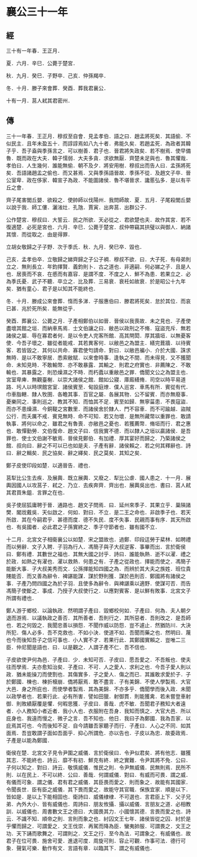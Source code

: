 # 襄公三十一年
## 經

三十有一年春．王正月．

夏．六月．辛巳．公薨于楚宮．

秋．九月．癸巳．子野卒．己亥．仲孫羯卒．

冬．十月．滕子來會葬．癸酉．葬我君襄公．

十有一月．莒人弒其君密州．

## 傳

三十一年春．王正月．穆叔至自會．見孟孝伯．語之曰．趙孟將死矣．其語偷．不似民主．且年未盈五十．而諄諄焉如八九十者．弗能久矣．若趙孟死．為政者其韓子乎．吾子盍與季孫言之．可以樹善．君子也．晉君將失政矣．若不樹焉．使早備魯．既而政在大夫．韓子懦弱．大夫多貪．求欲無厭．齊楚未足與也．魯其懼哉．孝伯曰．人生幾何．誰能無偷．朝不及夕．將安用樹．穆叔出而告人曰．孟孫將死矣．吾語諸趙孟之偷也．而又甚焉．又與季孫語晉故．季孫不從．及趙文子卒．晉公室卑．政在侈家．韓宣子為政．不能圖諸侯．魯不堪晉求．讒慝弘多．是以有平丘之會．

齊子尾害閭丘嬰．欲殺之．使帥師以伐陽州．我問師故．夏．五月．子尾殺閭丘嬰以說于我．師工僂．灑渻灶．孔虺．賈寅．出奔莒．出群公子．

公作楚宮．穆叔曰．大誓云．民之所欲．天必從之．君欲楚也夫．故作其宮．若不復適楚．必死是宮也．六月．辛巳．公薨于楚宮．叔仲帶竊其拱璧以與御人．納諸其懷．而從取之．由是得罪．

立胡女敬歸之子子野．次于季氏．秋．九月．癸巳卒．毀也．

己亥．孟孝伯卒．立敬歸之娣齊歸之子公子裯．穆叔不欲．曰．大子死．有母弟則立之．無則長立．年鈞擇賢．義鈞則卜．古之道也．非適嗣．何必娣之子．且是人也．居喪而不哀．在慼而有嘉容．是謂不度．不度之人．鮮不為患．若果立之．必為季氏憂．武子不聽．卒立之．比及葬．三易衰．衰衽如故衰．於是昭公十九年矣．猶有童心．君子是以知其不能終也．

冬．十月．滕成公來會葬．惰而多涕．子服惠伯曰．滕君將死矣．怠於其位．而哀已甚．兆於死所矣．能無從乎．

癸酉．葬襄公．公薨之月．子產相鄭伯以如晉．晉侯以我喪故．未之見也．子產使盡壞其館之垣．而納車馬焉．士文伯讓之曰．敝邑以政刑之不脩．寇盜充斥．無若諸侯之屬．辱在寡君者何．是以令吏人完客所館．高其閈閎．厚其牆垣．以無憂客使．今吾子壞之．雖從者能戒．其若異客何．以敝邑之為盟主．繕完葺牆．以待賓客．若皆毀之．其何以共命．寡君使匄請命．對曰．以敝邑褊小．介於大國．誅求無時．是以不敢寧居．悉索敝賦．以來會時事．逢執之不間．而未得見．又不獲聞命．未知見時．不敢輸幣．亦不敢暴露．其輸之．則君之府實也．非薦陳之．不敢輸也．其暴露之．則恐燥濕之不時．而朽蠹以重敝邑之罪．僑聞文公之為盟主也．宮室卑庳．無觀臺榭．以崇大諸侯之館．館如公寢．庫廄繕脩．司空以時平易道路．圬人以時塓館宮室．諸侯賓至．甸設庭燎．僕人巡宮．車馬有所．賓從有代．巾車脂轄．隸人牧圉．各瞻其事．百官之屬．各展其物．公不留賓．而亦無廢事．憂樂同之．事則巡之．教其不知．而恤其不足．賓至如歸．無寧菑患．不畏寇盜．而亦不患燥濕．今銅鞮之宮數里．而諸侯舍於隸人．門不容車．而不可踰越．盜賊公行．而夭厲不戒．賓見無時．命不可知．若又勿壞．是無所藏幣以重罪也．敢請執事．將何以命之．雖君之有魯喪．亦敝邑之憂也．若獲薦幣．脩垣而行．君之惠也．敢憚勤勞．文伯復命．趙文子曰．信我實不德．而以隸人之垣以贏諸侯．是吾罪也．使士文伯謝不敏焉．晉侯見鄭伯．有加禮．厚其宴好而歸之．乃築諸侯之館．叔向曰．辭之不可以已也如是夫．子產有辭．諸侯賴之．若之何其釋辭也．詩曰．辭之輯矣．民之協矣．辭之繹矣．民之莫矣．其知之矣．

鄭子皮使印段如楚．以適晉告．禮也．

莒犁比公生去疾．及展輿．既立展輿．又廢之．犁比公虐．國人患之．十一月．展輿因國人以攻莒子．弒之．乃立．去疾奔齊．齊出也．展輿吳出也．書曰．莒人弒其君買朱鉏．言罪之在也．

吳子使屈狐庸聘于晉．通路也．趙文子問焉．曰．延州來季子．其果立乎．巢隕諸樊．閽戕戴吳．天似啟之．何如．對曰．不立．是二王之命也．非啟季子也．若天所啟．其在今嗣君乎．甚德而度．德不失民．度不失事．民親而事有序．其天所啟也．有吳國者．必此君之子孫實終之．季子守節者也．雖有國不立．

十二月．北宮文子相衛襄公以如楚．宋之盟故也．過鄭．印段迋勞于棐林．如聘禮而以勞辭．文子入聘．子羽為行人．馮簡子與子大叔逆客．事畢而出．言於衛侯曰．鄭有禮．其數世之福也．其無大國之討乎．詩曰．誰能執熱．逝不以濯．禮之於政．如熱之有濯也．濯以救熱．何患之有．子產之從政也．擇能而使之．馮簡子能斷大事．子大叔美秀而文．公孫揮能知四國之為．而辨於其大夫之族姓．班位貴賤能否．而又善為辭令．裨諶能謀．謀於野則獲．謀於邑則否．鄭國將有諸侯之事．子產乃問四國之為於子羽．且使多為辭令．與裨諶乘以適野．使謀可否．而告馮簡子使斷之．事成．乃授子大叔使行之．以應對賓客．是以鮮有敗事．北宮文子所謂有禮也．

鄭人游于鄉校．以論執政．然明謂子產曰．毀鄉校何如．子產曰．何為．夫人朝夕退而游焉．以議執政之善否．其所善者．吾則行之．其所惡者．吾則改之．是吾師也．若之何毀之．我聞忠善以損怨．不聞作威以防怨．豈不遽止．然猶防川．大決所犯．傷人必多．吾不克救也．不如小決．使道不如．吾聞而藥之也．然明曰．蔑也今而後知吾子之信可事也．小人實不才．若果行此．其鄭國實賴之．豈唯二三臣．仲尼聞是語也．曰．以是觀之．人謂子產不仁．吾不信也．

子皮欲使尹何為邑．子產曰．少．未知可否．子皮曰．愿吾愛之．不吾叛也．使夫往而學焉．夫亦愈知治矣．子產曰．不可．人之愛人．求利之也．今吾子愛人則以政．猶未能操刀而使割也．其傷實多．子之愛人．傷之而已．其誰敢求愛於子．子於鄭國．棟也．棟折榱崩．僑將厭焉．敢不盡言．子有美錦．不使人學製焉．大官大邑．身之所庇也．而使學者製焉．其為美錦．不亦多乎．僑聞學而後入政．未聞以政學者也．若果行此．必有所害．譬如田獵．射御貫．則能獲禽．若未嘗登車射御．則敗績厭覆是懼．何暇思獲．子皮曰．善哉．虎不敏．吾聞君子務知大者遠者．小人務知小者近者．我小人也．衣服附在吾身．我知而慎之．大官大邑．所以庇身也．我遠而慢之．微子之言．吾不知也．他日．我曰子為鄭國．我為吾家．以庇焉其可也．今而後知不足．自今請雖吾家聽子而行．子產曰．人心之不同．如其面焉．吾豈敢謂子面如吾面乎．抑心所謂危．亦以告也．子皮以為忠．故委政焉．子產是以能為鄭國．

衛侯在楚．北宮文子見令尹圍之威儀．言於衛侯曰．令尹似君矣．將有他志．雖獲其志．不能終也．詩云．靡不有初．鮮克有終．終之實難．令尹其將不免．公曰．子何以知之．對曰．詩云．敬慎威儀．惟民之則．令尹無威儀．民無則焉．民所不則．以在民上．不可以終．公曰．善哉．何謂威儀．對曰．有威而可畏．謂之威．有儀而可象．謂之儀．君有君之威儀．其臣畏而愛之．則而象之．故能有其國家．令聞長世．臣有臣之威儀．其下畏而愛之．故能守其官職．保族宜家．順是以下．皆如是．是以上下能相固也．衛詩曰．威儀棣棣．不可選也．言君臣上下．父子兄弟．內外大小．皆有威儀也．周詩曰．朋友攸攝．攝以威儀．言朋友之道．必相教訓．以威儀也．周書數文王之德曰．大國畏其力．小國懷其德．言畏而愛之也．詩云．不識不知．順帝之則．言則而象之也．紂囚文王七年．諸侯皆從之囚．紂於是乎懼而歸之．可謂愛之．文王伐崇．再駕而降為臣．蠻夷帥服．可謂畏之．文王之功．天下誦而歌舞之．可謂則之．文王之行．至今為法．可謂象之．有威儀也．故君子在位可畏．施舍可愛．進退可度．周旋可則．容止可觀．作事可法．德行可象．聲氣可樂．動作有文．言語有章．以臨其下．謂之有威儀也．

